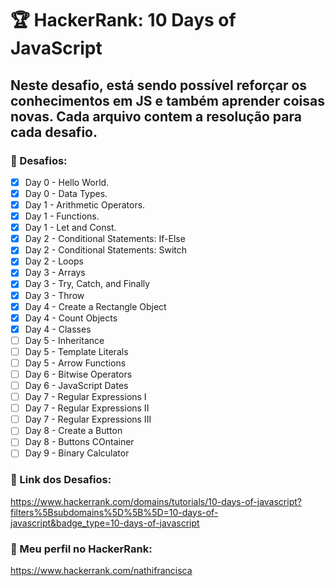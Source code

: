 # :trophy: **HackerRank:** 10 Days of JavaScript

## Neste desafio, está sendo possível reforçar os conhecimentos em JS e também aprender coisas novas. Cada arquivo contem a resolução para cada desafio.


### :pushpin: Desafios:

- [X] Day 0 - Hello World.  
- [X] Day 0 - Data Types.  
- [X] Day 1 - Arithmetic Operators.  
- [X] Day 1 - Functions.  
- [X] Day 1 - Let and Const.  
- [X] Day 2 - Conditional Statements: If-Else 
- [X] Day 2 - Conditional Statements: Switch
- [X] Day 2 - Loops
- [X] Day 3 - Arrays
- [X] Day 3 - Try, Catch, and Finally
- [X] Day 3 - Throw
- [X] Day 4 - Create a Rectangle Object
- [X] Day 4 - Count Objects
- [X] Day 4 - Classes
- [ ] Day 5 - Inheritance
- [ ] Day 5 - Template Literals
- [ ] Day 5 - Arrow Functions
- [ ] Day 6 - Bitwise Operators
- [ ] Day 6 - JavaScript Dates
- [ ] Day 7 - Regular Expressions I
- [ ] Day 7 - Regular Expressions II
- [ ] Day 7 - Regular Expressions III
- [ ] Day 8 - Create a Button
- [ ] Day 8 - Buttons COntainer
- [ ] Day 9 - Binary Calculator

### :link: Link dos Desafios:
  
  https://www.hackerrank.com/domains/tutorials/10-days-of-javascript?filters%5Bsubdomains%5D%5B%5D=10-days-of-javascript&badge_type=10-days-of-javascript

### :link: Meu perfil no HackerRank: 

  https://www.hackerrank.com/nathifrancisca